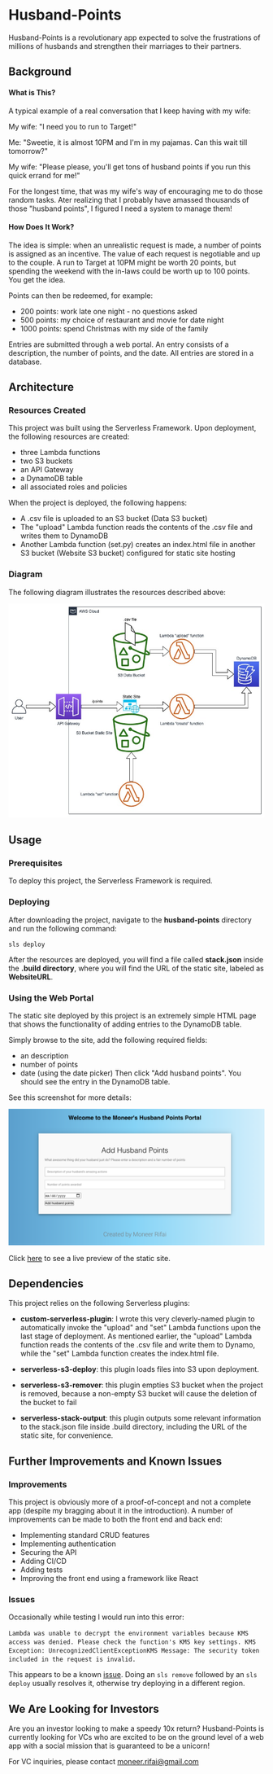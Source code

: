 # Husband-Points

Husband-Points is a revolutionary app expected to solve the frustrations of millions of husbands and strengthen their marriages to their partners. 

## Background

#### What is This?

A typical example of a real conversation that I keep having with my wife:

My wife: "I need you to run to Target!"

Me: "Sweetie, it is almost 10PM and I'm in my pajamas. Can this wait till tomorrow?"

My wife: "Please please, you'll get tons of husband points if you run this quick errand for me!"

For the longest time, that was my wife's way of encouraging me to do those random tasks. Ater realizing that I probably have amassed thousands of those "husband points", I figured I need a system to manage them!

#### How Does It Work?

The idea is simple: when an unrealistic request is made, a number of points is assigned as an incentive. The value of each request is negotiable and up to the couple. A run to Target at 10PM might be worth 20 points, but spending the weekend with the in-laws could be worth up to 100 points. You get the idea.

Points can then be redeemed, for example:
- 200 points: work late one night - no questions asked
- 500 points: my choice of restaurant and movie for date night
- 1000 points: spend Christmas with my side of the family 

Entries are submitted through a web portal. An entry consists of a description, the number of points, and the date. All entries are stored in a database.

## Architecture

### Resources Created

This project was built using the Serverless Framework. Upon deployment, the following resources are created:
- three Lambda functions
- two S3 buckets
- an API Gateway
- a DynamoDB table
- all associated roles and policies

When the project is deployed, the following happens:
- A .csv file is uploaded to an S3 bucket (Data S3 bucket)
- The "upload" Lambda function reads the contents of the .csv file and writes them to DynamoDB
- Another Lambda function (set.py) creates an index.html file in another S3 bucket (Website S3 bucket) configured for static site hosting

### Diagram

The following diagram illustrates the resources described above:

![Architecture Diagram](./images/husband-points.jpg)

## Usage

### Prerequisites
To deploy this project, the Serverless Framework is required.

### Deploying 

After downloading the project, navigate to the **husband-points** directory and run the following command:

```
sls deploy
```
After the resources are deployed, you will find a file called **stack.json** inside the **.build directory**, where you will find the URL of the static site, labeled as **WebsiteURL**.

### Using the Web Portal

The static site deployed by this project is an extremely simple HTML page that shows the functionality of adding entries to the DynamoDB table.

Simply browse to the site, add the following required fields:
- an description
- number of points
- date (using the date picker)
Then click "Add husband points". You should see the entry in the DynamoDB table.

See this screenshot for more details:

![Husband Points Site](./images/husband-points-site.png)

Click [here](http://husband-points-dev-us-west-1.s3-website-us-west-1.amazonaws.com/index.html) to see a live preview of the static site. 

## Dependencies

This project relies on the following Serverless plugins:

  - **custom-serverless-plugin**: I wrote this very cleverly-named plugin to automatically invoke the "upload" and "set" Lambda functions upon the last stage of deployment. As mentioned earlier, the "upload" Lambda function reads the contents of the .csv file and write them to Dynamo, while the "set" Lambda function creates the index.html file.

  - **serverless-s3-deploy**: this plugin loads files into S3 upon deployment.

  - **serverless-s3-remover**: this plugin empties S3 bucket when the project is removed, because a non-empty S3 bucket will cause the deletion of the bucket to fail

  - **serverless-stack-output**: this plugin outputs some relevant information to the stack.json file inside .build directory, including the URL of the static site, for convenience.

## Further Improvements and Known Issues

### Improvements

This project is obviously more of a proof-of-concept and not a complete app (despite my bragging about it in the introduction). A number of improvements can be made to both the front end and back end:

- Implementing standard CRUD features
- Implementing authentication
- Securing the API
- Adding CI/CD
- Adding tests
- Improving the front end using a framework like React

### Issues

Occasionally while testing I would run into this error:

`Lambda was unable to decrypt the environment variables because KMS access was denied. Please check the function's KMS key settings. KMS Exception: UnrecognizedClientExceptionKMS Message: The security token included in the request is invalid.`

This appears to be a known [issue](https://github.com/serverless/examples/issues/279). Doing an `sls remove` followed by an `sls deploy` usually resolves it, otherwise try deploying in a different region.


## We Are Looking for Investors

Are you an investor looking to make a speedy 10x return? Husband-Points is currently looking for VCs who are excited to be on the ground level of a web app with a social mission that is guaranteed to be a unicorn!

For VC inquiries, please contact moneer.rifai@gmail.com



